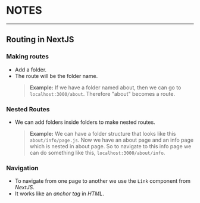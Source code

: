 # NOTES

---

## Routing in NextJS

### Making routes

- Add a folder.
- The route will be the folder name.
  > **Example:** If we have a folder named about, then we can go to `localhost:3000/about`. Therefore "about" becomes a route.

### Nested Routes

- We can add folders inside folders to make nested routes.
  > **Example:** We can have a folder structure that looks like this `about/info/page.js`. Now we have an about page and an info page which is nested in about page. So to navigate to this info page we can do something like this, `localhost:3000/about/info`.

### Navigation

- To navigate from one page to another we use the `Link` component from _NextJS_.
- It works like an _anchor tag_ in _HTML_.

